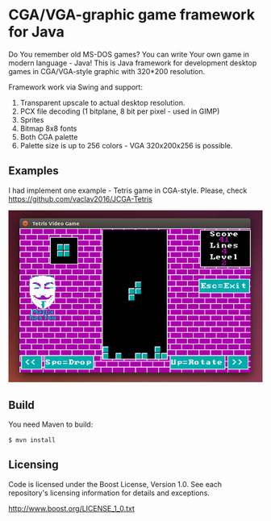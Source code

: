 # CGA/VGA-graphic game framework for Java

Do You remember old MS-DOS games? You can write Your own game in modern language - Java! This is Java framework for development desktop games in CGA/VGA-style graphic with 320*200 resolution.

Framework work via Swing and support:

1. Transparent upscale to actual desktop resolution.
2. PCX file decoding (1 bitplane, 8 bit per pixel - used in GIMP)
3. Sprites
4. Bitmap 8x8 fonts
5. Both CGA palette
6. Palette size is up to 256 colors - VGA 320x200x256 is possible.

## Examples

I had implement one example - Tetris game in CGA-style. Please, check https://github.com/vaclav2016/JCGA-Tetris

![Tetris Video Game](screenshot-tetris.png)

## Build

You need Maven to build:

    $ mvn install

## Licensing

Code is licensed under the Boost License, Version 1.0. See each
repository's licensing information for details and exceptions.

http://www.boost.org/LICENSE_1_0.txt
